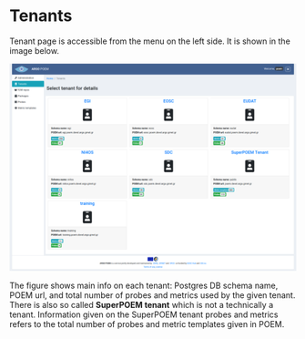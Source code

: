 # Tenants

Tenant page is accessible from the menu on the left side. It is shown in the image below. 

![SuperAdmin Tenants](figures/superadmin_tenants.png)

The figure shows main info on each tenant: Postgres DB schema name, POEM url, and total number of probes and metrics used by the given tenant. There is also so called **SuperPOEM tenant** which is not a technically a tenant. Information given on the SuperPOEM tenant probes and metrics refers to the total number of probes and metric templates given in POEM.

